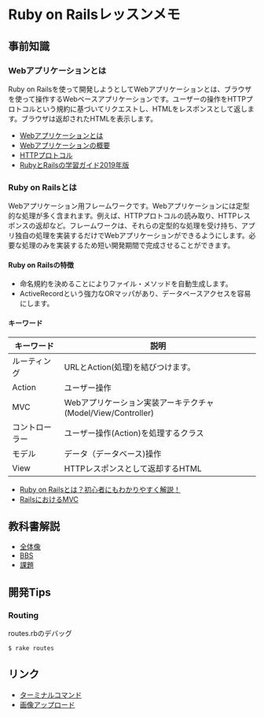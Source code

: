 # Ruby on Railsレッスンメモ
## 事前知識

### Webアプリケーションとは

Ruby on Railsを使って開発しようとしてWebアプリケーションとは、ブラウザを使って操作するWebベースアプリケーションです。ユーザーの操作をHTTPプロトコルという規約に基づいてリクエストし、HTMLをレスポンスとして返します。ブラウザは返却されたHTMLを表示します。

* [Webアプリケーションとは](https://www.sejuku.net/blog/1046)
* [Webアプリケーションの概要](http://si.comp.ae.keio.ac.jp/web_app_dev_material/simple/about_webapp/index.html)
* [HTTPプロトコル](http://si.comp.ae.keio.ac.jp/web_app_dev_material/simple/about_webapp/index.html)
* [RubyとRailsの学習ガイド2019年版](https://magazine.rubyist.net/articles/0059/0059-Ruby-Rails-Beginners-Guide.html)

### Ruby on Railsとは

Webアプリケーション用フレームワークです。Webアプリケーションには定型的な処理が多く含まれます。例えば、HTTPプロトコルの読み取り、HTTPレスポンスの返却など。フレームワークは、それらの定型的な処理を受け持ち、アプリ独自の処理を実装するだけでWebアプリケーションができるようにします。必要な処理のみを実装するため短い開発期間で完成させることができます。

#### Ruby on Railsの特徴

* 命名規約を決めることによりファイル・メソッドを自動生成します。
* ActiveRecordという強力なORマッパがあり、データベースアクセスを容易にします。

#### キーワード

| キーワード     | 説明                                                         |
| -------------- | ------------------------------------------------------------ |
| ルーティング   | URLとAction(処理)を結びつけます。                            |
| Action         | ユーザー操作                                                 |
| MVC            | Webアプリケーション実装アーキテクチャ(Model/View/Controller) |
| コントローラー | ユーザー操作(Action)を処理するクラス                         |
| モデル         | データ（データベース)操作                                    |
| View           | HTTPレスポンスとして返却するHTML                             |



* [Ruby on Railsとは？初心者にもわかりやすく解説！](https://blog.codecamp.jp/what_is_rails)
* [RailsにおけるMVC](https://www.javadrive.jp/rails/ini/index7.html)



## 教科書解説

* [全体像](text_outline.md)
* [BBS](bbs.md)
* [課題](kadai.md)



## 開発Tips

### Routing

routes.rbのデバッグ

```
$ rake routes
```



## リンク

* [ターミナルコマンド](terminal.md)
* [画像アップロード](upload_image.md)


